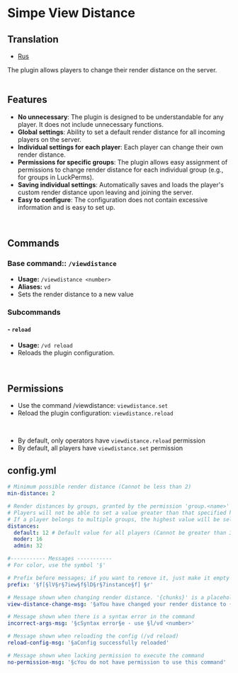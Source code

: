 # Simpe View Distance

## Translation
- [Rus](README.md)

The plugin allows players to change their render distance on the server.
<br/><br/>

## **Features**
- **No unnecessary**: The plugin is designed to be understandable for any player. It does not include unnecessary functions.
- **Global settings**: Ability to set a default render distance for all incoming players on the server.
- **Individual settings for each player**: Each player can change their own render distance.
- **Permissions for specific groups**: The plugin allows easy assignment of permissions to change render distance for each individual group (e.g., for groups in LuckPerms).
- **Saving individual settings**: Automatically saves and loads the player's custom render distance upon leaving and joining the server.
- **Easy to configure**: The configuration does not contain excessive information and is easy to set up.

<br/>

## **Commands**
### Base command:: `/viewdistance`
- **Usage:** `/viewdistance <number>`
- **Aliases:** `vd`
- Sets the render distance to a new value
### Subcommands
#### - `reload`
- **Usage:** `/vd reload`
- Reloads the plugin configuration.

<br/>

## **Permissions**
- Use the command /viewdistance: `viewdistance.set`
- Reload the plugin configuration: `viewdistance.reload`

<br/>

- By default, only operators have `viewdistance.reload` permission
- By default, all players have `viewdistance.set` permission

## config.yml
```yaml
# Minimum possible render distance (Cannot be less than 2)
min-distance: 2

# Render distances by groups, granted by the permission 'group.<name>' (automatically granted to all groups in LuckPerms)
# Players will not be able to set a value greater than that specified here
# If a player belongs to multiple groups, the highest value will be selected
distances:
  default: 12 # Default value for all players (Cannot be greater than 32)
  moder: 16
  admin: 32

#----------- Messages -----------
# For color, use the symbol '§'

# Prefix before messages; if you want to remove it, just make it empty - ''
prefix: '§f[§lV§r§7iew§f§lD§r§7instance§f] §r'

# Message shown when changing render distance. '{chunks}' is a placeholder for the render distance value
view-distance-change-msg: '§aYou have changed your render distance to {chunks} chunks'

# Message shown when there is a syntax error in the command
incorrect-args-msg: '§cSyntax error§e - use §l/vd <number>'

# Message shown when reloading the config (/vd reload)
reload-config-msg: '§aConfig successfully reloaded'

# Message shown when lacking permission to execute the command
no-permission-msg: '§cYou do not have permission to use this command'
```
